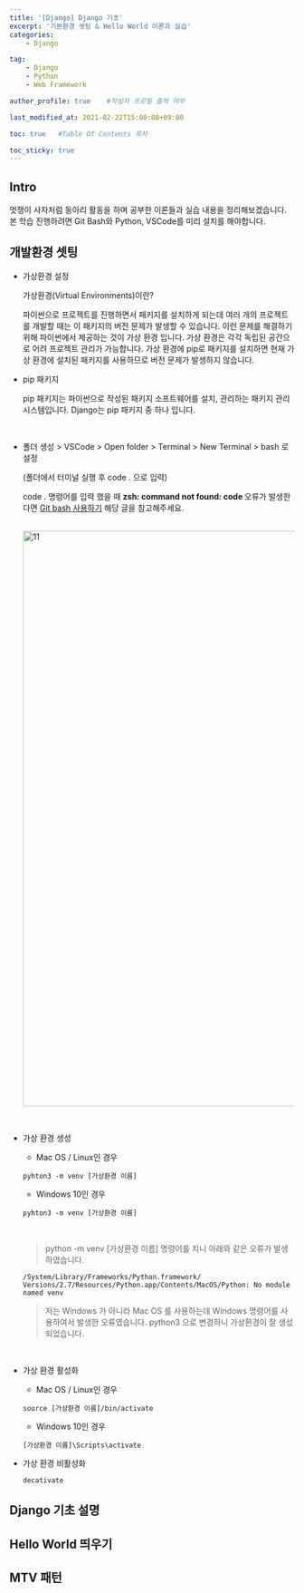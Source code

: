 ```yaml
---
title: '[Django] Django 기초' 
excerpt: '기본환경 셋팅 & Hello World 이론과 실습'
categories:
    - Django

tag:
    - Django 
    - Python
    - Web Framework

author_profile: true    #작성자 프로필 출력 여부

last_modified_at: 2021-02-22T15:00:00+09:00

toc: true   #Table Of Contents 목차 

toc_sticky: true
---
```


## Intro

멋쟁이 사자처럼 동아리 활동을 하며 공부한 이론들과 실습 내용을 정리해보겠습니다. 본 학습 진행하려면 Git Bash와 Python, VSCode를 미리 설치를 해야합니다. 

## 개발환경 셋팅

- 가상환경 설정 

    가상환경(Virtual Environments)이란? 

    파이썬으로 프로젝트를 진행하면서 패키지를 설치하게 되는데 여러 개의 프로젝트를 개발할 때는 이 패키지의 버전 문제가 발생할 수 있습니다. 이런 문제를 해결하기 위해 파이썬에서 제공하는 것이 가상 환경 입니다. 가상 환경은 각각 독립된 공간으로 어려 프로젝트 관리가 가능합니다. 가상 환경에 pip로 패키지를 설치하면 현재 가상 환경에 설치된 패키지를 사용하므로 버전 문제가 발생하지 않습니다. 

- pip 패키지  

    pip 패키지는 파이썬으로 작성된 패키지 소프트웨어를 설치, 관리하는 패키지 관리 시스템입니다. Django는 pip 패키지 중 하나 입니다.  

<br>

- 폴더 생성 > VSCode > Open folder > Terminal > New Terminal > bash 로 설정
 
    (폴더에서 터미널 실행 후 code . 으로 입력)

    code . 명령어를 입력 했을 때 <b>zsh: command not found: code </b> 오류가 발생한다면 [Git bash 사용하기](https://hyeonjiwon.github.io/etc/git_install/#git-bash-%EC%82%AC%EC%9A%A9%ED%95%98%EA%B8%B0) 해당 글을 참고해주세요.

    <br>
    
    <img width="1016" alt="11" src="https://user-images.githubusercontent.com/47733530/109118995-6db80980-7787-11eb-8937-660b232e7cfa.png">

<br>

- 가상 환경 생성 

    - Mac OS / Linux인 경우

    ``` 
    pyhton3 -m venv [가상환경 이름]
    ```

    - Windows 10인 경우
    
    ``` 
    pyhton3 -m venv [가상환경 이름]
    ```

    <br>

    >    python -m venv [가상환경 이름] 명령어를 치니 아래와 같은 오류가 발생하였습니다.

    ```
    /System/Library/Frameworks/Python.framework/ Versions/2.7/Resources/Python.app/Contents/MacOS/Python: No module named venv
    ``` 

    >   저는 Windows 가 아니라 Mac OS 를 사용하는데 Windows 명령어를 사용하여서 발생한 오류였습니다. python3 으로 변경하니 가상환경이 잘 생성 되었습니다. 

    <br>

- 가상 환경 활성화

    - Mac OS / Linux인 경우

    ``` 
    source [가상환경 이름]/bin/activate
    ```

    - Windows 10인 경우
    
    ``` 
    [가상환경 이름]\Scripts\activate
    ```

- 가상 환경 비활성화

    ```
    decativate
    ```


## Django 기초 설명


## Hello World 띄우기


## MTV 패턴 




